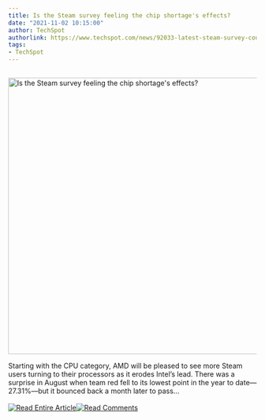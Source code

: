 ```yaml
---
title: Is the Steam survey feeling the chip shortage's effects?
date: "2021-11-02 10:15:00"
author: TechSpot
authorlink: https://www.techspot.com/news/92033-latest-steam-survey-could-showing-chip-shortage-effects.html
tags:
- TechSpot
---
```

<a href="https://www.techspot.com/news/92033-latest-steam-survey-could-showing-chip-shortage-effects.html" target="_blank"><img src="https://static.techspot.com/images2/news/ts3_thumbs/2021/11/2021-11-02-ts3_thumbs-2ae.jpg" width="800" height="560" style="padding: 15px 0" title="Is the Steam survey feeling the chip shortage's effects?" /></a><br />Starting with the CPU category, AMD will be pleased to see more Steam users turning to their processors as it erodes Intel’s lead. There was a surprise in August when team red fell to its lowest point in the year to date—27.31%—but it bounced back a month later to pass...<br /><br /><a href="https://www.techspot.com/news/92033-latest-steam-survey-could-showing-chip-shortage-effects.html"><img src="https://static.techspot.com/images/rss/rss_buttons_01.png" border="0" alt="Read Entire Article" /></a><a href="https://www.techspot.com/news/92033-latest-steam-survey-could-showing-chip-shortage-effects.html#comments"><img src="https://static.techspot.com/images/rss/rss_buttons_02.png" border="0" alt="Read Comments" /></a><br /><br />